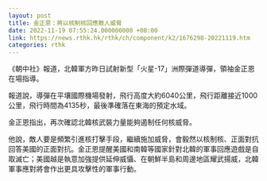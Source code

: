 ```yaml
---
layout: post
title: 金正恩：將以核制核回應敵人威脅
date: 2022-11-19 07:55:24.000000000 +08:00
link: https://news.rthk.hk/rthk/ch/component/k2/1676298-20221119.htm
categories: rthk
---
```


《朝中社》報道，北韓軍方昨日試射新型「火星-17」洲際彈道導彈，領袖金正恩在場指導。

報道說，導彈在平壤國際機場發射，飛行高度大約6040公里，飛行距離接近1000公里，飛行時間為4135秒，最後準確落在東海的預定水域。

金正恩指出，再次確認北韓核武裝力量能夠遏制任何核威脅。

他說，敵人要是頻繁引進核打擊手段，繼續施加威脅，會毅然以核制核、正面對抗回答美國的正面對抗。金正恩提醒美國和南韓等國家針對北韓的軍事回應遊戲是自取滅亡；美國越是執意加強提供延伸威懾、在朝鮮半島和周邊地區耀武揚威，北韓軍事應對將會作出更具攻擊性的軍事行動。
